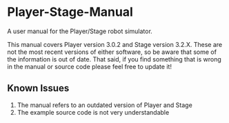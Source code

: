 Player-Stage-Manual
===================

A user manual for the Player/Stage robot simulator.

This manual covers Player version 3.0.2 and Stage version 3.2.X. These are not the most recent versions of either software, so be aware that some of the information is out of date. That said, if you find something that is wrong in the manual or source code please feel free to update it!

Known Issues
--------------
1. The manual refers to an outdated version of Player and Stage
2. The example source code is not very understandable
